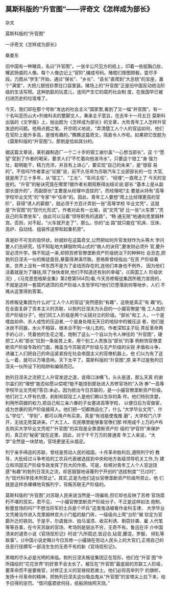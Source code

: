 ## 莫斯科版的“升官图”——评奇文《怎样成为部长》

杂文

莫斯科版的“升官图”

一评奇文《怎样成为部长》

桑娄东

旧中国有一种赌具，名曰“升官图”。一张半公尺见方的纸上，印着一些挺胸凸肚、耀武扬威的人像。每个人像边记上“官阶”,编成号码。赌棍们按图掷骰，耍尽手段，力图从“学生”开始，通过“保长”、“乡长”、“县长”直爬到“大总统”的宝座，赢个“满堂”，大把儿银钱钞票往口袋里装。赌场上的“升官图”正是旧中国反动统治阶级的生活写照。这种肮脏的玩意儿，连同产生它的腐朽社会制 度，在我国早已被扫进历史的垃圾堆了。

今天，我们却在那个号称“发达的社会主义”国家里,看到了又一幅“井官图”。有一个名叫亚历山大•列维科夫的蹩脚文人，秉承主子意旨，在去年十一月五日 莫斯科出版的《文学报》上，抛出题为《怎样成为部长》的文章，大吹青年工人怎样升官发迹的问题。他用点题之笔，开宗明义地说，“弄清楚工人个人的官运如何，他们在官阶上能升多高，是很有趣的。”瞧瞧这篇奇文，简直令人作呕。如果把它改题为《莫斯科版的“升官图”》，那倒是恰如其分的。

据这篇文章说，某机器制造厂一个二十岁的钳工谢尔盖“一心想当部长”。这 个“愿望”受到了作者的喝采，要求人们“不忙着向他泼冷水”。只要这个钳工“身 强力壮，聪明能干，精力充沛，并且有上进心”，要实现“自己的未来”，是“很容 易的”。不信吗?作者拿出“论据”说，前不久任命为苏联汽车工业部部长的一位 大官,就是用了三十多年，从“钳工”、“工长”、“车间主任”、“经理”,一直爬上了 今天的宝座的。“升官”的秘诀究竟在哪里?据作者长期观察得出结论说:部长 “基本上是从副部长提升的”，而副部长“主要是从经理中选拔的”。而经理呢?主 要是从持有“高等学校毕业文凭”的“专家”中“任命”的。因此，青年工人要想“爬上比经理更高的官阶”，获得“诱人的薪额”，就必须千方百计弄到一张“高等学校 毕业文凭”，这就是“升官图”的“现代化形式”。作者对此有一比喻，说“文凭”好 比一张“火车票”,“凭自己的车票坐车”，由此可以沿着“领导职务的道路”，“畅 通无阻”地通向克里姆林宫。否则，对不起，“火车就开走了”，那么，你的“出 路”就只能在“机床、压床、高炉、自动线、组装传送带和起重机旁”。

真是妙不可言的自供状。妙就妙在这篇奇文,公然把如何升官发财作为头等大 学问要人们去研究，恬不知耻地大肆鼓吹鸠山式的“做人的诀窍”,要发财必须升 官,要升官必须升学。殊不知这一来,却把苏修官僚垄断资产阶级统治下的种种社 会丑态,把勃列日涅夫一伙的叛徒面目,暴露得淋漓尽致。恩格斯曾经指出:“在资 产阶级看来，世界上没有一样东西不是为了金钱而存在的,连他们本身也不例外， 因为他们活着就是为了赚钱,除了快快发财,他们不知道还有别的幸福”。(《英国工人 阶级状况》,《马克思恩格斯全集》第2卷第564页)看,今天苏修叛徒集团所极力宣扬的， 不就是这样一套腐朽透顶的资产阶级人生哲学吗?他们已堕落到何等地步，人们 不难从这里得到答案。

苏修叛徒集团为什么对“工人个人的官运”突然感到“有趣”，这倒是真正“有 趣”的。在全面复辟了资本主义的苏联，以勃列日涅夫为头目的一小撮官僚是“吸 工人血的资产阶级分子”。他们同工人阶级是两个尖锐对立的阶级。“部长”和工 人，一个是嗜血如命、杀人成性的压迫者,一个是身处暗无天日的地狱中的被压迫 者，他们是冰炭不同器，水火不相容，根本合不到一块儿去的。作者深知主子玩 弄反革命两手的心计，凭着他的生花之笔，炮制了这么一个自以为令人神往的 “升官图”，硬把工人和“部长”拉到一条板凳上来，用个别工人贵族当“部长”的事 例粉饰官僚垄断资产阶级专政的门面，掩盖当今苏联资产阶级与无产阶级的尖锐 矛盾和斗争，诱骗工人们把自己的命运紧紧拴在社会帝国主义的官僚机器上。他 们以为有了这么一着，就可以万喙息响，天下太平了。莫斯科版的“升官图”,原 来不过是勃列日涅夫一伙所设下的陷阱和骗局而已。

勃列日涅夫之流把工人升官发迹之道，说得口沫横飞，头头是道，那么天真 的谢尔盖们的“理想”能否如愿以偿呢?能不能捞到那张进入苏修官场的“入场 券”一高等学校毕业文凭呢?答日:未必。因为统治今日苏联的，是一小撮官僚垄断资产阶级。他们对工人怀有仇恨，剥削和奴役工人是他们赖以生存的条 件。他们特别贪婪，利用所窃据的权力,把自己和三亲六眷的子女塞进高等学校， 以便日后为官做宦，成为世袭的资产阶级接班人。他们把一切都商品化了，什么 “大学毕业文凭”、什么“学位”、“学衔”，都可以用卢布买卖。真是“有钱能使鬼推 磨”，大学校门八字开，无钱无势莫进来。广大工人、农民哪里能够象官僚们那 样用成千上万的卢布去购买大学毕业文凭呢?“升官图”的实现是全靠垄断资产阶 级的“护官符”来保护的，真正的“秘密”就在这里。因此，对于千千万万的普通青 年工人来说，“大学”全然是一块禁地，官场更是无从插足。

列宁亲手缔造的苏联，曾经是劳动人民的祖国。十月革命胜利后,遵照列宁的 教导，大批经过斗争考验的工农兵代表被选拔到中央和地方各级领导机关工作,为 建立和巩固无产阶级专政发挥了巨大的作用。可是，标榜对青年工人个人官运饶 感“有趣”的勃列日涅夫之流，却恶狠狠地诬蔑列宁开创的“选拔制度”“已过时”, 为“现代科学技术所禁止”。其实,正是为他们这伙官僚垄断资产阶级所禁止。他 们就是这样赤裸裸地背叛列宁，背叛苏联无产阶级的。

莫斯科版的“升官图”,对苏联人民来说当然是一场骗局,但它却也反映了苏修 官场腐朽不堪的现实。君不见， 一小撮官僚垄断资产阶级分子，不正是这样如法 炮制、粉墨登场的吗?“不想当将军的士兵是个坏兵”这类鬼话被看作金科玉律， 大学毕业文凭被当作进入克里姆林宫大小门槛的敲门砖，一级级向上爬“台阶”被 钦定为官爵升迁的铁则。于是乎，尔虞我诈、拍马溜须、收买利诱、剩窃抄袭、雇 人代笔等等丑事，在今天苏联的官场、考场则是层出不穷，无奇不有。鲁迅在评 介中国清末的谴责小说《官场现形记》时说“凡所叙述,皆迎合,钻营,朦混，罗掘， 倾轧等故事”。(《中国小说史略》)今日苏修一小撮骑在劳动人民头上的大官们,正用自己的丑恶行径撰写一部活生生的无奇不有的新《官场现形记》。

黑暗的尽头必是光明的来临。勃列日涅夫叛徒集团正在现形，他们在“升官 图”中所描绘的“花花世界”的好景不会太长了。被压在“升官图”最底层的苏联工人阶级，要革命而不是要做官，对修正主义的官禄视若粪土。他们必将高举列宁 的旗帜，发扬十月革命的精神，把勃列日涅夫这伙吸血鬼从“升官图”的宝塔尖上拉下来，给予应得的惩罚。“借问瘟君欲何往，纸船阴烛照天烧。”